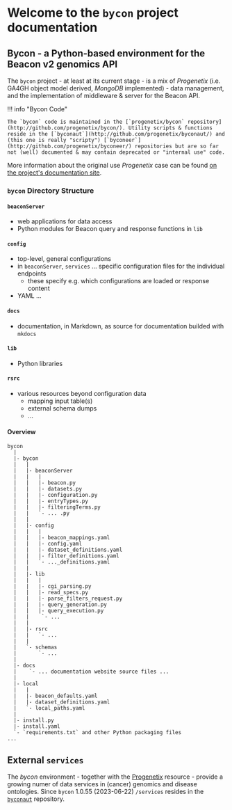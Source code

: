 # Welcome to the `bycon` project documentation

## Bycon - a Python-based environment for the Beacon v2 genomics API

The `bycon` project - at least at its current stage - is a mix of _Progenetix_ (i.e. GA4GH object model derived, _MongoDB_ implemented) - data management, and the implementation of middleware & server for the Beacon API.

!!! info "Bycon Code"

    The `bycon` code is maintained in the [`progenetix/bycon` repository](http://github.com/progenetix/bycon/). Utility scripts & functions reside in the [`byconaut`](http://github.com/progenetix/byconaut/) and (this one is really "scripty") [`byconeer`](http://github.com/progenetix/byconeer/) repositories but are so far not (well) documented & may contain deprecated or "internal use" code.

More information about the original use _Progenetix_ case can be found [on the project's documentation site](https://docs.progenetix.org/).

### `bycon` Directory Structure

#### `beaconServer`

* web applications for data access
* Python modules for Beacon query and response functions in `lib`

#### `config`

* top-level, general configurations
* in `beaconServer`, `services` ... specific configuration files for the
individual endpoints
  - these specify e.g. which configurations are loaded or response content
* YAML ...

#### `docs`

* documentation, in Markdown, as source for documentation builded with `mkdocs`

#### `lib`

* Python libraries

#### `rsrc`

* various resources beyond configuration data
    - mapping input table(s)
    - external schema dumps
    - ...


#### Overview

```
bycon
  |
  |- bycon
  |   |
  |   |- beaconServer
  |   |   |
  |   |   |- beacon.py
  |   |   |- datasets.py
  |   |   |- configuration.py
  |   |   |- entryTypes.py
  |   |   |- filteringTerms.py
  |   |   `- ... .py
  |   |
  |   |- config
  |   |   |
  |   |   |- beacon_mappings.yaml
  |   |   |- config.yaml
  |   |   |- dataset_definitions.yaml
  |   |   |- filter_definitions.yaml
  |   |   `- ..._definitions.yaml
  |   |
  |   |- lib
  |   |   |
  |   |   |- cgi_parsing.py
  |   |   |- read_specs.py
  |   |   |- parse_filters_request.py
  |   |   |- query_generation.py
  |   |   |- query_execution.py
  |   |    `- ...
  |   |
  |   |- rsrc
  |   |   `- ...
  |   |
  |   `- schemas
  |       `- ...
  |
  |- docs
  |    `- ... documentation website source files ...
  |
  |- local
  |   |
  |   |- beacon_defaults.yaml
  |   |- dataset_definitions.yaml
  |   `- local_paths.yaml
  |
  |- install.py
  |- install.yaml
  `- `requirements.txt` and other Python packaging files
...
```

## External `services`

The _bycon_ environment - together with the [Progenetix](http://progenetix.org)
resource - provide a growing numer of data services in (cancer) genomics and
disease ontologies. Since `bycon` 1.0.55 (2023-06-22) `/services` resides in the
[`byconaut`](http://github.com/progenetix/byconaut/) repository.

